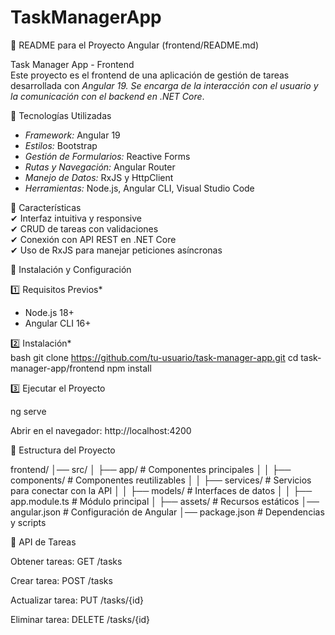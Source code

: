 # TaskManagerApp


📌 README para el Proyecto Angular (frontend/README.md)

Task Manager App - Frontend  
Este proyecto es el frontend de una aplicación de gestión de tareas desarrollada con *Angular 19. Se encarga de la interacción con el usuario y la comunicación con el backend en *.NET Core**.  

🚀 Tecnologías Utilizadas  
- *Framework:* Angular 19  
- *Estilos:* Bootstrap 
- *Gestión de Formularios:* Reactive Forms  
- *Rutas y Navegación:* Angular Router  
- *Manejo de Datos:* RxJS y HttpClient  
- *Herramientas:* Node.js, Angular CLI, Visual Studio Code  

📌 Características  
✔ Interfaz intuitiva y responsive  
✔ CRUD de tareas con validaciones  
✔ Conexión con API REST en .NET Core  
✔ Uso de RxJS para manejar peticiones asíncronas  

🔧 Instalación y Configuración  

1️⃣ Requisitos Previos*  
- Node.js 18+  
- Angular CLI 16+  

2️⃣ Instalación*  
bash
git clone https://github.com/tu-usuario/task-manager-app.git
cd task-manager-app/frontend
npm install

3️⃣ Ejecutar el Proyecto

ng serve

Abrir en el navegador: http://localhost:4200

📌 Estructura del Proyecto

frontend/
│── src/
│   ├── app/               # Componentes principales
│   │   ├── components/    # Componentes reutilizables
│   │   ├── services/      # Servicios para conectar con la API
│   │   ├── models/        # Interfaces de datos
│   │   ├── app.module.ts  # Módulo principal
│   ├── assets/            # Recursos estáticos
│── angular.json           # Configuración de Angular
│── package.json           # Dependencias y scripts

📌 API de Tareas

Obtener tareas: GET /tasks

Crear tarea: POST /tasks

Actualizar tarea: PUT /tasks/{id}

Eliminar tarea: DELETE /tasks/{id}



